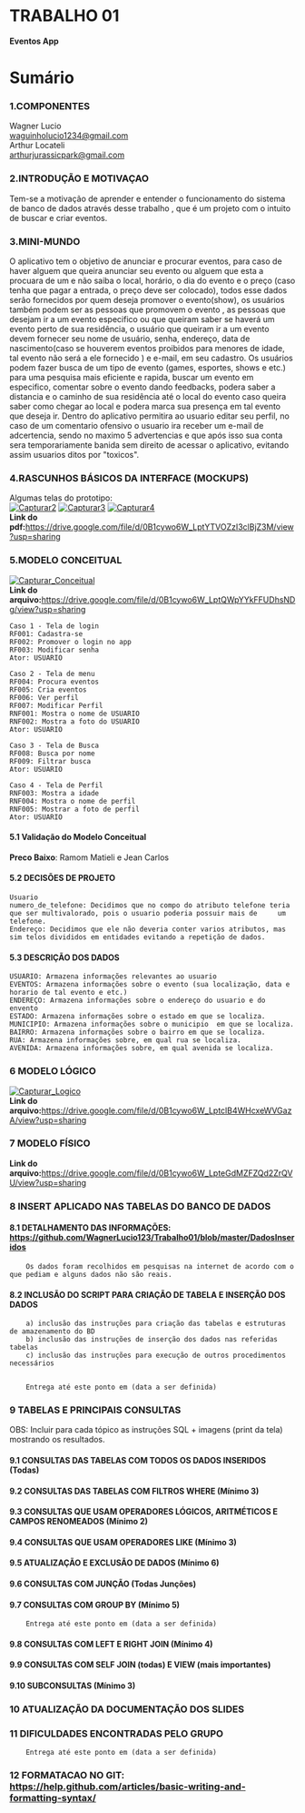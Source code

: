 # TRABALHO 01
<b>Eventos App</b><br>

# Sumário

### 1.COMPONENTES<br>
Wagner Lucio <br> waguinholucio1234@gmail.com<br>
Arthur Locateli<br> arthurjurassicpark@gmail.com<br>

### 2.INTRODUÇÃO E MOTIVAÇAO<br>
Tem-se a motivação de aprender e entender o funcionamento do sistema de banco de dados através desse trabalho , que é um projeto com o intuito de buscar e criar eventos. <br>

### 3.MINI-MUNDO<br>
O aplicativo tem o objetivo de anunciar e procurar eventos, para caso de haver alguem que queira anunciar seu evento ou alguem que esta a procuara de um e não saiba o local, horário, o dia do evento e o preço (caso tenha que pagar a entrada, o preço deve ser colocado), todos esse dados serão fornecidos por quem deseja promover o evento(show), os usuários também podem ser as pessoas que promovem o evento , as pessoas que desejam ir a um evento especifico ou que queiram saber se haverá um evento perto de sua residência, o usuário que queiram ir a um evento devem fornecer seu nome de usuário, senha, endereço, data de nascimento(caso se houverem eventos proibidos para menores de idade, tal evento não será a ele fornecido ) e e-mail, em seu cadastro. Os usuários podem fazer busca de um tipo de evento (games, esportes, shows e etc.) para uma pesquisa mais eficiente e rapida, buscar um evento em especifico, comentar sobre o evento dando feedbacks, podera saber a distancia e o caminho de sua residência até o local do evento caso queira saber como chegar ao local e podera marca sua presença em tal evento que deseja ir. Dentro do aplicativo permitira ao usuario editar seu perfil, no caso de um comentario ofensivo o usuario ira receber um e-mail de adcertencia, sendo no maximo 5 advertencias e que após isso sua conta sera temporariamente banida sem direito de acessar o aplicativo, evitando assim usuarios ditos por "toxicos".<br>

### 4.RASCUNHOS BÁSICOS DA INTERFACE (MOCKUPS)<br>
Algumas telas do prototipo: <br>
<a href="https://imgbb.com/"><img src="https://image.ibb.co/jKDtOa/Capturar2.jpg" alt="Capturar2" border="0"></a>
<a href="https://ibb.co/ijrBbv"><img src="https://image.ibb.co/e8oDpF/Capturar3.jpg" alt="Capturar3" border="0"></a>
<a href="https://imgbb.com/"><img src="https://image.ibb.co/joWoOa/Capturar4.jpg" alt="Capturar4" border="0"></a><br>
<b>Link do pdf:</b>https://drive.google.com/file/d/0B1cywo6W_LptYTVOZzI3clBjZ3M/view?usp=sharing<br>


### 5.MODELO CONCEITUAL<br>
<a href="https://ibb.co/bYHsGv"><img src="https://preview.ibb.co/kRgKwv/Capturar_Conceitual.jpg" alt="Capturar_Conceitual" border="0"></a><br>
<b>Link do arquivo:</b>https://drive.google.com/file/d/0B1cywo6W_LptQWpYYkFFUDhsNDg/view?usp=sharing<br>
    
    Caso 1 - Tela de login
    RF001: Cadastra-se
    RF002: Promover o login no app
    RF003: Modificar senha
    Ator: USUARIO
    
    Caso 2 - Tela de menu
    RF004: Procura eventos
    RF005: Cria eventos
    RF006: Ver perfil
    RF007: Modificar Perfil
    RNF001: Mostra o nome de USUARIO
    RNF002: Mostra a foto do USUARIO
    Ator: USUARIO
    
    Caso 3 - Tela de Busca
    RF008: Busca por nome
    RF009: Filtrar busca
    Ator: USUARIO
    
    Caso 4 - Tela de Perfil
    RNF003: Mostra a idade
    RNF004: Mostra o nome de perfil
    RNF005: Mostrar a foto de perfil
    Ator: USUARIO

#### 5.1 Validação do Modelo Conceitual
<b>Preco Baixo</b>: Ramom Matieli e Jean Carlos<br>

#### 5.2 DECISÕES DE PROJETO

    Usuario
    numero_de_telefone: Decidimos que no compo do atributo telefone teria que ser multivalorado, pois o usuario poderia possuir mais de     um telefone.
    Endereço: Decidimos que ele não deveria conter varios atributos, mas sim telos divididos em entidades evitando a repetição de dados.
    
#### 5.3 DESCRIÇÃO DOS DADOS
    USUARIO: Armazena informações relevantes ao usuario
    EVENTOS: Armazena informações sobre o evento (sua localização, data e horario de tal evento e etc.)
    ENDEREÇO: Armazena informações sobre o endereço do usuario e do envento 
    ESTADO: Armazena informações sobre o estado em que se localiza.
    MUNICIPIO: Armazena informações sobre o municipio  em que se localiza.
    BAIRRO: Armazena informações sobre o bairro em que se localiza.
    RUA: Armazena informações sobre, em qual rua se localiza.
    AVENIDA: Armazena informações sobre, em qual avenida se localiza.
    
### 6	MODELO LÓGICO<br>
<a href="https://ibb.co/bXCW9F"><img src="https://preview.ibb.co/bHnbbv/Capturar_Logico.jpg" alt="Capturar_Logico" border="0"></a><br>
<b>Link do arquivo:</b>https://drive.google.com/file/d/0B1cywo6W_LptclB4WHcxeWVGazA/view?usp=sharing<br>

### 7	MODELO FÍSICO<br>
<b>Link do arquivo:</b>https://drive.google.com/file/d/0B1cywo6W_LpteGdMZFZQd2ZrQVU/view?usp=sharing<br>

### 8	INSERT APLICADO NAS TABELAS DO BANCO DE DADOS<br>
#### 8.1 DETALHAMENTO DAS INFORMAÇÕES: https://github.com/WagnerLucio123/Trabalho01/blob/master/DadosInseridos
        Os dados foram recolhidos em pesquisas na internet de acordo com o que pediam e alguns dados não são reais.
        
        
        
#### 8.2 INCLUSÃO DO SCRIPT PARA CRIAÇÃO DE TABELA E INSERÇÃO DOS DADOS
        a) inclusão das instruções para criação das tabelas e estruturas de amazenamento do BD
        b) inclusão das instruções de inserção dos dados nas referidas tabelas
        c) inclusão das instruções para execução de outros procedimentos necessários


        Entrega até este ponto em (data a ser definida)
        
### 9	TABELAS E PRINCIPAIS CONSULTAS<br>
OBS: Incluir para cada tópico as instruções SQL + imagens (print da tela) mostrando os resultados.<br>
#### 9.1	CONSULTAS DAS TABELAS COM TODOS OS DADOS INSERIDOS (Todas) <br>
#### 9.2	CONSULTAS DAS TABELAS COM FILTROS WHERE (Mínimo 3) <br>
#### 9.3	CONSULTAS QUE USAM OPERADORES LÓGICOS, ARITMÉTICOS E CAMPOS RENOMEADOS (Mínimo 2)<br>
#### 9.4	CONSULTAS QUE USAM OPERADORES LIKE (Mínimo 3)  <br>
#### 9.5	ATUALIZAÇÃO E EXCLUSÃO DE DADOS (Mínimo 6)<br>
#### 9.6	CONSULTAS COM JUNÇÃO (Todas Junções)<br>
#### 9.7	CONSULTAS COM GROUP BY (Mínimo 5)<br>
        Entrega até este ponto em (data a ser definida)
        
#### 9.8	CONSULTAS COM LEFT E RIGHT JOIN (Mínimo 4) <br>
#### 9.9	CONSULTAS COM SELF JOIN (todas) E VIEW (mais importantes) <br>
#### 9.10	SUBCONSULTAS (Mínimo 3) <br>
### 10	ATUALIZAÇÃO DA DOCUMENTAÇÃO DOS SLIDES<br>
### 11	DIFICULDADES ENCONTRADAS PELO GRUPO<br>

        Entrega até este ponto em (data a ser definida)
        
### 12  FORMATACAO NO GIT: https://help.github.com/articles/basic-writing-and-formatting-syntax/
